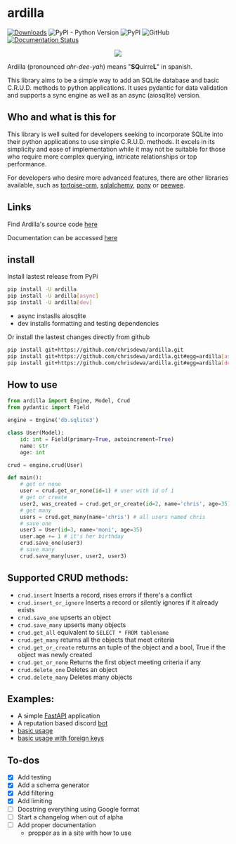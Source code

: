 # ardilla

[![Downloads](https://static.pepy.tech/badge/ardilla/month)](https://pepy.tech/project/ardilla) ![PyPI - Python Version](https://img.shields.io/pypi/pyversions/ardilla) ![PyPI](https://img.shields.io/pypi/v/ardilla) ![GitHub](https://img.shields.io/github/license/chrisdewa/ardilla) [![Documentation Status](https://readthedocs.org/projects/ardilla/badge/?version=latest)](https://ardilla.readthedocs.io/en/latest/?badge=latest)


<div style="text-align:center">
  <img 
    src="https://images-ext-2.discordapp.net/external/sxevZWKA4UIZWNyt352zkHLGWrUMw_PV_jGWLXGPh_I/https/repository-images.githubusercontent.com/638528340/a0238c4e-addf-4130-a0fe-9a458be6cdc9?width=200&height=150"
  >  
</div>

Ardilla (pronounced *ahr-dee-yah*) means "**SQ**uirre**L**" in spanish.

This library aims to be a simple way to add an SQLite database and 
basic C.R.U.D. methods to python applications.
It uses pydantic for data validation and supports a sync engine as well
as an async (aiosqlite) version.

## Who and what is this for

This library is well suited for developers seeking to incorporate SQLite into their python applications to use simple C.R.U.D. methods.
It excels in its simplicity and ease of implementation while it may not be suitable for those who require more complex querying, intricate relationships or top performance.

For developers who desire more advanced features, there are other libraries available, such as [tortoise-orm](https://github.com/tortoise/tortoise-orm), [sqlalchemy](https://github.com/sqlalchemy/sqlalchemy), [pony](https://github.com/ponyorm/pony) or [peewee](https://github.com/coleifer/peewee).


## Links

Find Ardilla's source code [here](https://github.com/chrisdewa/ardilla)

Documentation can be accessed [here](http://ardilla.rtfd.io/)

## install
Install lastest release from PyPi
```bash
pip install -U ardilla
pip install -U ardilla[async]
pip install -U ardilla[dev]
```
- async instaslls aiosqlite
- dev installs formatting and testing dependencies

Or install the lastest changes directly from github
```bash
pip install git+https://github.com/chrisdewa/ardilla.git
pip install git+https://github.com/chrisdewa/ardilla.git#egg=ardilla[async]
pip install git+https://github.com/chrisdewa/ardilla.git#egg=ardilla[dev]
```


## How to use

```py
from ardilla import Engine, Model, Crud
from pydantic import Field

engine = Engine('db.sqlite3')

class User(Model):
    id: int = Field(primary=True, autoincrement=True) 
    name: str
    age: int

crud = engine.crud(User)

def main():
    # get or none
    user = crud.get_or_none(id=1) # user with id of 1
    # get or create
    user2, was_created = crud.get_or_create(id=2, name='chris', age=35)
    # get many
    users = crud.get_many(name='chris') # all users named chris
    # save one
    user3 = User(id=3, name='moni', age=35)
    user.age += 1 # it's her birthday
    crud.save_one(user3)
    # save many
    crud.save_many(user, user2, user3)
```

## Supported CRUD methods:
- `crud.insert` Inserts a record, rises errors if there's a conflict
- `crud.insert_or_ignore` Inserts a record or silently ignores if it already exists
- `crud.save_one` upserts an object
- `crud.save_many` upserts many objects
- `crud.get_all` equivalent to `SELECT * FROM tablename`
- `crud.get_many` returns all the objects that meet criteria
- `crud.get_or_create` returns an tuple of the object and a bool, True if the object was newly created
- `crud.get_or_none` Returns the first object meeting criteria if any
- `crud.delete_one` Deletes an object
- `crud.delete_many` Deletes many objects


## Examples:

- A simple [FastAPI](https://github.com/chrisdewa/ardilla/blob/master/examples/fastapi_app.py) application
- A reputation based discord [bot](https://github.com/chrisdewa/ardilla/blob/master/examples/rep_discord_bot.py)
- [basic usage](https://github.com/chrisdewa/ardilla/blob/master/examples/basic_usage.py)
- [basic usage with foreign keys](https://github.com/chrisdewa/ardilla/blob/master/examples/basic_usage_fk.py)

## To-dos

- [x] Add testing
- [x] Add a schema generator 
- [X] Add filtering
- [X] Add limiting
- [ ] Docstring everything using Google format
- [ ] Start a changelog when out of alpha
- [ ] Add proper documentation
  - propper as in a site with how to use